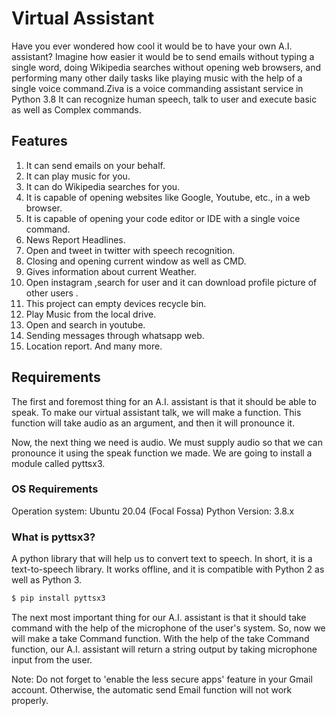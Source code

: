 # Virtual Assistant
Have you ever wondered how cool it would be to have your own A.I. assistant? Imagine how easier it would be to send emails without typing a single word, doing Wikipedia searches without opening web browsers, and performing many other daily tasks like playing music with the help of a single voice command.Ziva is a voice commanding assistant service in Python 3.8 It can recognize human speech, talk to user and execute basic as well as Complex commands.

## Features
1. It can send emails on your behalf.
2. It can play music for you.
3. It can do Wikipedia searches for you.
4. It is capable of opening websites like Google, Youtube, etc., in a web browser.
5. It is capable of opening your code editor or IDE with a single voice command.
6. News Report Headlines.
7. Open and tweet in twitter with speech recognition.
8. Closing and opening current window as well as CMD.
9. Gives information about current Weather.
10. Open instagram ,search for user and it can download  profile picture of other users .
11. This project can empty devices recycle bin.
12. Play Music from the local drive.
13. Open and search in youtube.
14. Sending messages through whatsapp web.
15. Location report.
And many more.

## Requirements
The first and foremost thing for an A.I. assistant is that it should be able to speak. To make our virtual assistant talk, we will make a function. This function will take audio as an argument, and then it will pronounce it.

Now, the next thing we need is audio. We must supply audio so that we can pronounce it using the speak function we made. We are going to install a module called pyttsx3.

### OS Requirements
Operation system: Ubuntu 20.04 (Focal Fossa)
Python Version: 3.8.x

### What is pyttsx3?
A python library that will help us to convert text to speech. In short, it is a text-to-speech library.
It works offline, and it is compatible with Python 2 as well as Python 3.
```python
$ pip install pyttsx3
```

The next most important thing for our A.I. assistant is that it should take command with the help of the microphone of the user's system. So, now we will make a take Command function.  With the help of the take Command function, our A.I. assistant will return a string output by taking microphone input from the user.

Note: Do not forget to 'enable the less secure apps' feature in your Gmail account. Otherwise, the automatic send Email function will not work properly.

